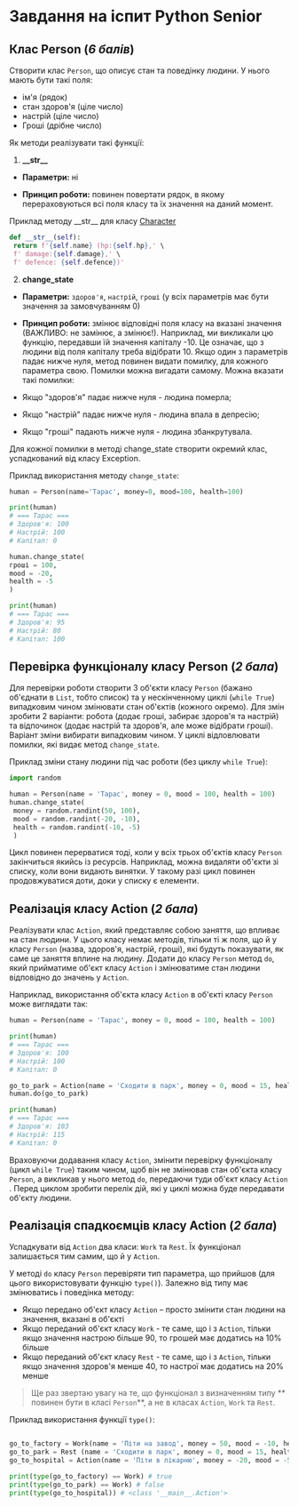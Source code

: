# Завдання на іспит Python Senior

## Клас Person (_6 балів_)
Створити клас `Person`, що описує стан та поведінку людини. У нього мають бути такі поля:
- ім'я (рядок)
- стан здоров'я (ціле число)
- настрій (ціле число)
- Гроші (дрібне число)

Як методи реалізувати такі функції:

1. **\_\_str\_\_**

 - **Параметри:** ні

 - **Принцип роботи:** повинен повертати рядок, в якому перераховуються всі поля класу та їх значення на даний момент.

Приклад методу \_\_str\_\_ для класу [Character](https://github.com/svitlyi-itstep/B20270/blob/392ec1b80ce12c2cf17e72a285a5bc0269b1f92a/Lesson_2/characte)
```python
def __str__(self):
 return f'{self.name} (hp:{self.hp},' \
 f' damage:{self.damage},' \
 f' defence: {self.defence})'
````

2. **change_state**

 - **Параметри:** `здоров'я`, `настрій`, `гроші` (у всіх параметрів має бути значення за замовчуванням 0)

 - **Принцип роботи:** змінює відповідні поля класу на вказані значення (ВАЖЛИВО: не замінює, а змінює!). Наприклад, ми викликали цю функцію, передавши їй значення капіталу -10. Це означає, що з людини від поля капіталу треба відібрати 10.
Якщо один з параметрів падає нижче нуля, метод повинен видати помилку, для кожного параметра свою. Помилки можна вигадати самому.
Можна вказати такі помилки:
 - Якщо "здоров'я" падає нижче нуля - людина померла;
 - Якщо "настрій" падає нижче нуля - людина впала в депресію;
 - Якщо "гроші" падають нижче нуля - людина збанкрутувала.

Для кожної помилки в методі change_state створити окремий клас, успадкований від класу Exception.

 Приклад використання методу `change_state`:
 ```python
 human = Person(name='Тарас', money=0, mood=100, health=100)

 print(human)
 # === Тарас ===
 # Здоров'я: 100
 # Настрій: 100
 # Капітал: 0

 human.change_state(
 гроші = 100,
 mood = -20,
 health = -5
 )

 print(human)
 # === Тарас ===
 # Здоров'я: 95
 # Настрій: 80
 # Капітал: 100
 ````
## Перевірка функціоналу класу Person (_2 бала_)
Для перевірки роботи створити 3 об'єкти класу `Person` (бажано об'єднати в `List`, тобто список) та у нескінченному циклі (`while True`) випадковим чином змінювати стан об'єктів (кожного окремо). Для змін зробити 2 варіанти: робота (додає гроші, забирає здоров'я та настрій) та відпочинок (додає настрій та здоров'я, але може відібрати гроші). Варіант зміни вибирати випадковим чином. У циклі відловлювати помилки, які видає метод `change_state`.

Приклад зміни стану людини під час роботи (без циклу `while True`):
```python
import random

human = Person(name = 'Тарас', money = 0, mood = 100, health = 100)
human.change_state(
 money = random.randint(50, 100),
 mood = random.randint(-20, -10),
 health = random.randint(-10, -5)
 )
````

Цикл повинен перерватися тоді, коли у всіх трьох об'єктів класу `Person` закінчиться якийсь із ресурсів. Наприклад, можна видаляти об'єкти зі списку, коли вони видають винятки. У такому разі цикл повинен продовжуватися доти, доки у списку є елементи.

## Реалізація класу Action (_2 бала_)
Реалізувати клас `Action`, який представляє собою заняття, що впливає на стан людини. У цього класу немає методів, тільки ті ж поля, що й у класу `Person` (назва, здоров'я, настрій, гроші), які будуть показувати, як саме це заняття вплине на людину. Додати до класу `Person` метод `do`, який прийматиме об'єкт класу `Action` і змінюватиме стан людини відповідно до значень у `Action`.

Наприклад, використання об'єкта класу `Action` в об'єкті класу `Person` може виглядати так:
```python
human = Person(name = 'Тарас', money = 0, mood = 100, health = 100)

print(human)
# === Тарас ===
# Здоров'я: 100
# Настрій: 100
# Капітал: 0

go_to_park = Action(name = 'Сходити в парк', money = 0, mood = 15, health = 3)
human.do(go_to_park)

print(human)
# === Тарас ===
# Здоров'я: 103
# Настрій: 115
# Капітал: 0
````

Враховуючи додавання класу `Action`, змінити перевірку функціоналу (цикл `while True`) таким чином, щоб він не змінював стан об'єкта класу `Person`, а викликав у нього метод `do`, передаючи туди об'єкт класу `Action` . Перед циклом зробити перелік дій, які у циклі можна буде передавати об'єкту людини.

## Реалізація спадкоємців класу Action (_2 бала_)
Успадкувати від `Action` два класи: `Work` та `Rest`. Їх функціонал залишається тим самим, що й у `Action`.

У методі `do` класу `Person` перевіряти тип параметра, що прийшов (для цього використовувати функцію `type()`). Залежно від типу має змінюватись і поведінка методу:
- Якщо передано об'єкт класу `Action` – просто змінити стан людини на значення, вказані в об'єкті
- Якщо переданий об'єкт класу `Work` - те саме, що і з `Action`, тільки якщо значення настрою більше 90, то грошей має додатись на 10% більше
- Якщо переданий об'єкт класу `Rest` - те саме, що і з `Action`, тільки якщо значення здоров'я менше 40, то настрої
має додатись на 20% менше

> Ще раз звертаю увагу на те, що функціонал з визначенням типу ** повинен бути в класі `Person`**, а не в класах `Action`, `Work` та `Rest`.

Приклад використання функції `type()`:
```python

go_to_factory = Work(name = 'Піти на завод', money = 50, mood = -10, health = -3)
go_to_park = Rest (name = 'Сходити в парк', money = 0, mood = 15, health = 3)
go_to_hospital = Action(name = 'Піти в лікарню', money = -20, mood = -5, health = 20)

print(type(go_to_factory) == Work) # true
print(type(go_to_park) == Work) # false
print(type(go_to_hospital)) # <class '__main__.Action'>

````
